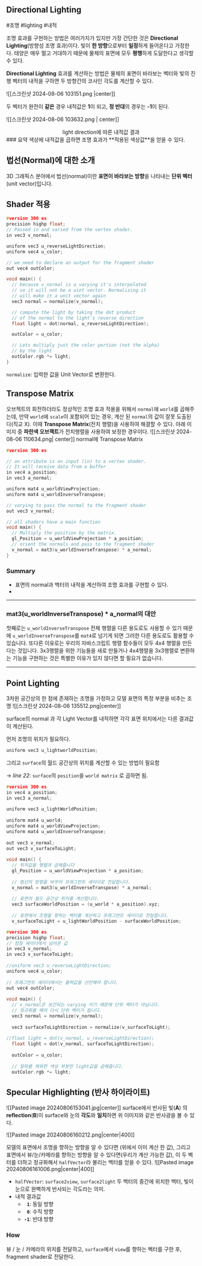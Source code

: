
## Directional Lighting

#조명 #lighting #내적

조명 효과를 구현하는 방법은 여러가지가 있지만 가장 간단한 것은 **Directional Lighting**(방향성 조명 효과)이다.  빛이 **한 방향**으로부터 **일정**하게 들어온다고 가정한다. 태양은 매우 멀고 거대하기 때문에 물체의 표면에 모두 **평행**하게 도달한다고 생각할 수 있다.

**Directional Lighting** 효과를 계산하는 방법은 물체의 표면이 바라보는 벡터와 빛의 진행 벡터의 내적을 구하면 두 방향간의 코사인 각도를 계산할 수 있다.

![[스크린샷 2024-08-06 103151.png |center]]

두 벡터가 완전이 **같은** 경우 내적값은 **1**이 되고, **정 반대**의 경우는 **-1**이 된다.

![[스크린샷 2024-08-06 103632.png | center]]
<center> light direction에 따른 내적값 결과  </center>
### 요약 
색상에 내적값을 곱하면 조명 효과가 **적용된 색상값**을 얻을 수 있다.


## 법선(Normal)에 대한 소개

3D 그래픽스 분야에서 법선(normal)이란 **표면이 바라보는 방향**을 나타내는 **단위 벡터**(unit vector)입니다.

## Shader 적용

```cpp title:'fragment shader' hl:4,20,26
#version 300 es
precision highp float;
// Passed in and varied from the vertex shader.
in vec3 v_normal;

uniform vec3 u_reverseLightDirection;
uniform vec4 u_color;

// we need to declare an output for the fragment shader
out vec4 outColor;

void main() {
  // because v_normal is a varying it's interpolated
  // so it will not be a uint vector. Normalizing it
  // will make it a unit vector again
  vec3 normal = normalize(v_normal);

  // compute the light by taking the dot product
  // of the normal to the light's reverse direction
  float light = dot(normal, u_reverseLightDirection);

  outColor = u_color;

  // Lets multiply just the color portion (not the alpha)
  // by the light
  outColor.rgb *= light;
}
```

`normalize`: 입력한 값을 Unit Vector로 변환한다.

## Transpose Matrix

오브젝트의 회전하더라도 정상적인 조명 효과 적용을 위해서 `normal`에 `world`를 곱해주는데, 만약 `world`에 `scale`이 포함되어 있는 경우, 계산 된 `normal`의 값이 잘못 도출된다(직교 X).  이때 **Transpose Matrix**(전치 행렬)을 사용하여 해결할 수 있다. 아래 이미지 중 **파란색 오브젝트**가 전치행렬을 사용하여 보정한 경우이다.
 ![[스크린샷 2024-08-06 110634.png| center]]
normal에 Transpose Matrix 

```cpp title:'vertex shader' hl:8,9, ar:19
#version 300 es

// an attribute is an input (in) to a vertex shader.
// It will receive data from a buffer
in vec4 a_position;
in vec3 a_normal;

uniform mat4 u_worldViewProjection;
uniform mat4 u_worldInverseTranspose;

// varying to pass the normal to the fragment shader
out vec3 v_normal;

// all shaders have a main function
void main() {
  // Multiply the position by the matrix.
  gl_Position = u_worldViewProjection * a_position;
  // orient the normals and pass to the fragment shader
  v_normal = mat3(u_worldInverseTranspose) * a_normal;
}
```

### Summary

- 표면의 normal과 백터의 내적을 계산하여 조명 효과를 구현할 수 있다.
- 


---

### mat3(u_worldInverseTranspose) * a_normal의 대안

첫째로는 `u_worldInverseTranspose` 전체 행렬을 다른 용도로도 사용할 수 있기 때문에 `u_worldInverseTranspose`를 `mat4`로 넘기게 되면 그러한 다른 용도로도 활용할 수 있습니다.
또다른 이유로는 우리의 자바스크립트 행렬 함수들이 모두 4x4 행렬을 만든다는 것입니다. 3x3행렬을 위한 기능들을 새로 만들거나 4x4행렬을 3x3행렬로 변환하는 기능을 구현하는 것은 특별한 이유가 있지 않다면 할 필요가 없습니다.

---

## Point Lighting

3차원 공간상의 한 점에 존재하는 조명을 가정하고 모델 표면의 특정 부분을 비추는 조명
![[스크린샷 2024-08-06 135512.png|center]]

surface의 normal 과 각 Light Vector를 내적하면 각각 표면 위치에서는 다른 결과값이 계산된다.

먼저 조명의 위치가 필요하다.
```cpp 
uniform vec3 u_lightworldPosition;
```

그리고 `surface`의 월드 공간상의 위치를 계산할 수 있는 방법이 필요함

-> _line 22_:  `surface`의 `position`을 `world matrix` 로 곱하면 됨.

```cpp title:'vertex shader "get surface to light"' hl:5,7,12,21-25 ar:22
#version 300 es
in vec4 a_position;
in vec3 a_normal;
 
uniform vec3 u_lightWorldPosition;
 
uniform mat4 u_world;
uniform mat4 u_worldViewProjection;
uniform mat4 u_worldInverseTranspose;
 
out vec3 v_normal;
out vec3 v_surfaceToLight;
 
void main() {
  // 위치값을 행렬과 곱해줍니다
  gl_Position = u_worldViewProjection * a_position;
 
  // 법선의 방향을 바꾸어 프래그먼트 셰이더로 전달합니다.
  v_normal = mat3(u_worldInverseTranspose) * a_normal;
 
  // 표면의 월드 공간상 위치를 계산합니다.
  vec3 surfaceWorldPosition = (u_world * a_position).xyz;
 
  // 표면에서 조명을 향하는 벡터를 계산하고 프래그먼트 셰이더로 전달합니다.
  v_surfaceToLight = u_lightWorldPosition - surfaceWorldPosition;
```


```cpp title:'fragment shader' hl:5,21 er:7,20
#version 300 es
precision highp float;
// 정점 셰이더에서 넘어온 값
in vec3 v_normal;
in vec3 v_surfaceToLight;
 
//uniform vec3 u_reverseLightDirection;
uniform vec4 u_color;
 
// 프래그먼트 셰이더에서는 출력값을 선언해야 합니다.
out vec4 outColor;
 
void main() {
  // v_normal은 보간되는 varying 이기 때문에 단위 벡터가 아닙니다.
  // 정규화를 해야 다시 단위 벡터가 됩니다.
  vec3 normal = normalize(v_normal);
 
  vec3 surfaceToLightDirection = normalize(v_surfaceToLight);
 
//float light = dot(v_normal, u_reverseLightDirection);
  float light = dot(v_normal, surfaceToLightDirection);
 
  outColor = u_color;
 
  // 알파를 제외한 색상 부분만 light값을 곱해줍니다.
  outColor.rgb *= light;
```

## Specular Highlighting (반사 하이라이트)


![[Pasted image 20240806153041.jpg|center]]
surface에서 반사된 빛(**A**) 의 **reflection**(**B**)이 surface와 눈의 **각도**와 **일치**하면 위 이미지와 같은 반사광을 볼 수 있다.

![[Pasted image 20240806160212.png|center|400]]


모델의 표면에서 조명을 향하는 방향을 알 수 있다면 (위에서 이미 계산 한 값), 그리고 표면에서 뷰/눈/카메라를 향하는 방향을 알 수 있다면(우리가 계산 가능한 값), 이 두 벡터를 더하고 정규화해서 `halfVector`라 불리는 백터를 얻을 수 있다.
![[Pasted image 20240806161006.png|center|400]]

- `halfVector`: `surface2view`, `surface2light` 두 백터의 중간에 위치한 백터, 빛이 눈으로 완벽하게 반사되는 각도라는 의미. 
-  내적 결과값
	- **` 1`**: 동일 방향
	- **` 0`**: 수직 방향
	- **`-1`**: 반대 방향

### How

뷰 / 눈 / 카메라의 위치를 전달하고, `surface`에서 `view`를 향하는 벡터를 구한 후, fragment shader로 전달한다. 
```

```

